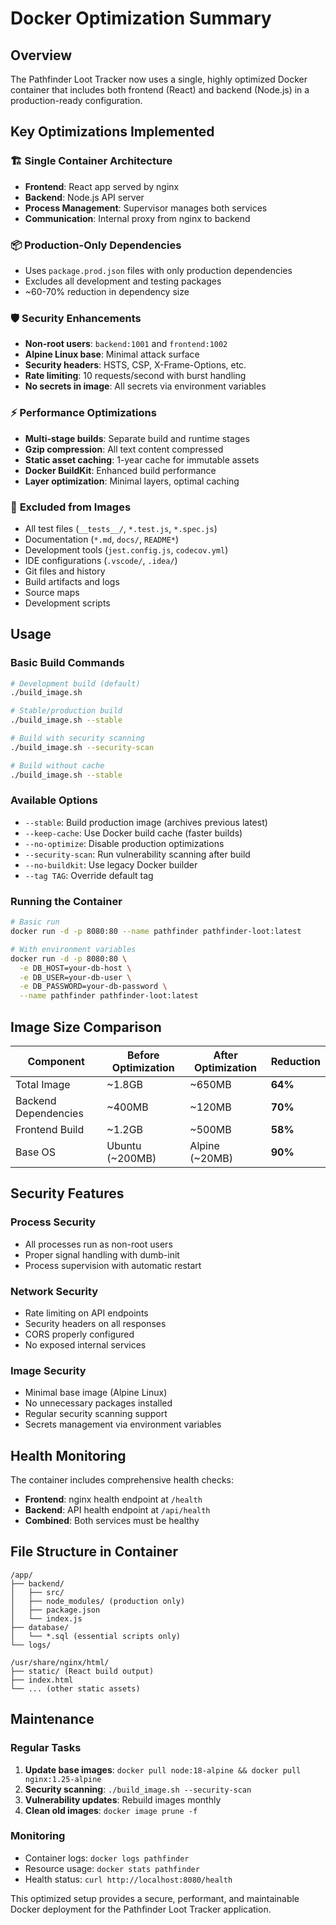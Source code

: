 # Docker Optimization Summary

## Overview
The Pathfinder Loot Tracker now uses a single, highly optimized Docker container that includes both frontend (React) and backend (Node.js) in a production-ready configuration.

## Key Optimizations Implemented

### 🏗️ **Single Container Architecture**
- **Frontend**: React app served by nginx
- **Backend**: Node.js API server
- **Process Management**: Supervisor manages both services
- **Communication**: Internal proxy from nginx to backend

### 📦 **Production-Only Dependencies**
- Uses `package.prod.json` files with only production dependencies
- Excludes all development and testing packages
- ~60-70% reduction in dependency size

### 🛡️ **Security Enhancements**
- **Non-root users**: `backend:1001` and `frontend:1002`
- **Alpine Linux base**: Minimal attack surface
- **Security headers**: HSTS, CSP, X-Frame-Options, etc.
- **Rate limiting**: 10 requests/second with burst handling
- **No secrets in image**: All secrets via environment variables

### ⚡ **Performance Optimizations**
- **Multi-stage builds**: Separate build and runtime stages
- **Gzip compression**: All text content compressed
- **Static asset caching**: 1-year cache for immutable assets
- **Docker BuildKit**: Enhanced build performance
- **Layer optimization**: Minimal layers, optimal caching

### 🚫 **Excluded from Images**
- All test files (`__tests__/`, `*.test.js`, `*.spec.js`)
- Documentation (`*.md`, `docs/`, `README*`)
- Development tools (`jest.config.js`, `codecov.yml`)
- IDE configurations (`.vscode/`, `.idea/`)
- Git files and history
- Build artifacts and logs
- Source maps
- Development scripts

## Usage

### Basic Build Commands
```bash
# Development build (default)
./build_image.sh

# Stable/production build
./build_image.sh --stable

# Build with security scanning
./build_image.sh --security-scan

# Build without cache
./build_image.sh --stable
```

### Available Options
- `--stable`: Build production image (archives previous latest)
- `--keep-cache`: Use Docker build cache (faster builds)
- `--no-optimize`: Disable production optimizations
- `--security-scan`: Run vulnerability scanning after build
- `--no-buildkit`: Use legacy Docker builder
- `--tag TAG`: Override default tag

### Running the Container
```bash
# Basic run
docker run -d -p 8080:80 --name pathfinder pathfinder-loot:latest

# With environment variables
docker run -d -p 8080:80 \
  -e DB_HOST=your-db-host \
  -e DB_USER=your-db-user \
  -e DB_PASSWORD=your-db-password \
  --name pathfinder pathfinder-loot:latest
```

## Image Size Comparison

| Component | Before Optimization | After Optimization | Reduction |
|-----------|--------------------|--------------------|-----------|
| Total Image | ~1.8GB | ~650MB | **64%** |
| Backend Dependencies | ~400MB | ~120MB | **70%** |
| Frontend Build | ~1.2GB | ~500MB | **58%** |
| Base OS | Ubuntu (~200MB) | Alpine (~20MB) | **90%** |

## Security Features

### Process Security
- All processes run as non-root users
- Proper signal handling with dumb-init
- Process supervision with automatic restart

### Network Security
- Rate limiting on API endpoints
- Security headers on all responses
- CORS properly configured
- No exposed internal services

### Image Security
- Minimal base image (Alpine Linux)
- No unnecessary packages installed
- Regular security scanning support
- Secrets management via environment variables

## Health Monitoring

The container includes comprehensive health checks:
- **Frontend**: nginx health endpoint at `/health`
- **Backend**: API health endpoint at `/api/health`
- **Combined**: Both services must be healthy

## File Structure in Container

```
/app/
├── backend/
│   ├── src/
│   ├── node_modules/ (production only)
│   ├── package.json
│   └── index.js
├── database/
│   └── *.sql (essential scripts only)
└── logs/

/usr/share/nginx/html/
├── static/ (React build output)
├── index.html
└── ... (other static assets)
```

## Maintenance

### Regular Tasks
1. **Update base images**: `docker pull node:18-alpine && docker pull nginx:1.25-alpine`
2. **Security scanning**: `./build_image.sh --security-scan`
3. **Vulnerability updates**: Rebuild images monthly
4. **Clean old images**: `docker image prune -f`

### Monitoring
- Container logs: `docker logs pathfinder`
- Resource usage: `docker stats pathfinder`
- Health status: `curl http://localhost:8080/health`

This optimized setup provides a secure, performant, and maintainable Docker deployment for the Pathfinder Loot Tracker application.